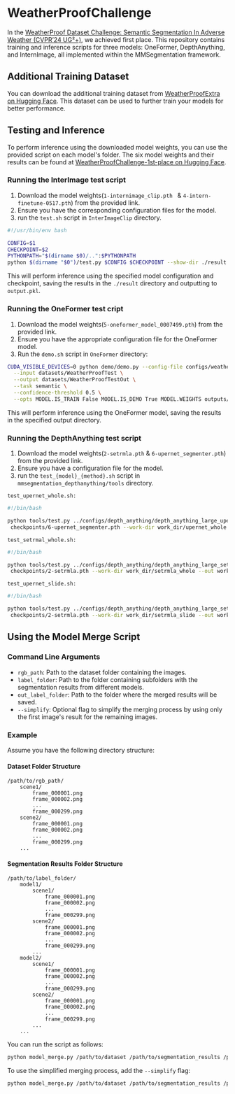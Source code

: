 

# WeatherProofChallenge

In the [WeatherProof Dataset Challenge: Semantic Segmentation In Adverse Weather (CVPR’24 UG²+)](http://cvpr2023.ug2challenge.org/index.html), we achieved first place. This repository contains training and inference scripts for three models: OneFormer, DepthAnything, and InternImage, all implemented within the MMSegmentation framework.

## Additional Training Dataset

You can download the additional training dataset from [WeatherProofExtra on Hugging Face](https://huggingface.co/datasets/WangFangjun/WeatherProofExtra). This dataset can be used to further train your models for better performance.

## Testing and Inference

To perform inference using the downloaded model weights, you can use the provided script on each model's folder. The six model weights and their results can be found at [WeatherProofChallenge-1st-place on Hugging Face](https://huggingface.co/WangFangjun/WeatherProofChallenge-1st-place).


### Running the InterImage test script

1. Download the model weights(`1-internimage_clip.pth
` & `4-intern-finetune-0517.pth`) from the provided link.
2. Ensure you have the corresponding configuration files  for the model.
3. run the `test.sh` script in `InterImageClip` directory.

```bash
#!/usr/bin/env bash

CONFIG=$1 
CHECKPOINT=$2 
PYTHONPATH="$(dirname $0)/..":$PYTHONPATH
python $(dirname "$0")/test.py $CONFIG $CHECKPOINT --show-dir ./result --out output.pkl
```

This will perform inference using the specified model configuration and checkpoint, saving the results in the `./result` directory and outputting to `output.pkl`.

### Running the OneFormer test cript

1. Download the model weights(`5-oneformer_model_0007499.pth`) from the provided link.
2. Ensure you have the appropriate configuration file for the OneFormer model.
3. Run the `demo.sh` script in `OneFormer` directory:
```bash
CUDA_VISIBLE_DEVICES=0 python demo/demo.py --config-file configs/weatherproof/swin/oneformer_swin_large_bs16_100ep.yaml \
  --input datasets/WeatherProofTest \
  --output datasets/WeatherProofTestOut \
  --task semantic \
  --confidence-threshold 0.5 \
  --opts MODEL.IS_TRAIN False MODEL.IS_DEMO True MODEL.WEIGHTS outputs/weatherproof_swin_large_extra_30/model_0007499.pth
```

This will perform inference using the OneFormer model, saving the results in the specified output directory.

### Running the DepthAnything test script

1. Download the model weights(`2-setrmla.pth` & `6-upernet_segmenter.pth`) from the provided link.
2. Ensure you have a configuration file for the model.
3. run the `test_{model}_{method}.sh` script in `mmsegmentation_depthanything/tools` directory.

`test_upernet_whole.sh:`
```bash
#!/bin/bash

python tools/test.py ../configs/depth_anything/depth_anything_large_upernet_1xb4_160k_weather_proof_cdv4train_whole_896x896.py \
 checkpoints/6-upernet_segmenter.pth --work-dir work_dir/upernet_whole --out work_dir/upernet_whole --show-dir work_dir/upernet_whole
```
`test_setrmal_whole.sh:`
```bash
#!/bin/bash

python tools/test.py ../configs/depth_anything/depth_anything_large_setrmla_1xb4_160k_weather_proof_cdv4train_whole_896x896.py \
 checkpoints/2-setrmla.pth --work-dir work_dir/setrmla_whole --out work_dir/setrmla_whole --show-dir work_dir/setrmla_whole
```
`test_upernet_slide.sh:`
```bash
#!/bin/bash

python tools/test.py ../configs/depth_anything/depth_anything_large_setrmla_1xb4_160k_weather_proof_cdv4train_slide_896x896.py \
 checkpoints/2-setrmla.pth --work-dir work_dir/setrmla_slide --out work_dir/setrmla_slide --show-dir work_dir/setrmla_slide
```
## Using the Model Merge Script

### Command Line Arguments

- `rgb_path`: Path to the dataset folder containing the images.
- `label_folder`: Path to the folder containing subfolders with the segmentation results from different models.
- `out_label_folder`: Path to the folder where the merged results will be saved.
- `--simplify`: Optional flag to simplify the merging process by using only the first image's result for the remaining images.

### Example

Assume you have the following directory structure:

#### Dataset Folder Structure
```
/path/to/rgb_path/
    scene1/
        frame_000001.png
        frame_000002.png
        ...
        frame_000299.png
    scene2/
        frame_000001.png
        frame_000002.png
        ...
        frame_000299.png
    ...
```

#### Segmentation Results Folder Structure
```
/path/to/label_folder/
    model1/
        scene1/
            frame_000001.png
            frame_000002.png
            ...
            frame_000299.png
        scene2/
            frame_000001.png
            frame_000002.png
            ...
            frame_000299.png
        ...
    model2/
        scene1/
            frame_000001.png
            frame_000002.png
            ...
            frame_000299.png
        scene2/
            frame_000001.png
            frame_000002.png
            ...
            frame_000299.png
        ...
    ...
```

You can run the script as follows:

```bash
python model_merge.py /path/to/dataset /path/to/segmentation_results /path/to/output_results
```

To use the simplified merging process, add the `--simplify` flag:

```bash
python model_merge.py /path/to/dataset /path/to/segmentation_results /path/to/output_results --simplify
```
